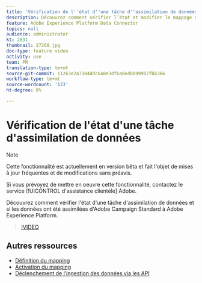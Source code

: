```yaml
---
title: 'Vérification de l''état d''une tâche d''assimilation de données '
description: Découvrez comment vérifier l’état et modifier le mappage des données.
feature: Adobe Experience Platform Data Connector
topics: null
audience: administrator
kt: 2831
thumbnail: 27268.jpg
doc-type: feature video
activity: use
team: PM
translation-type: tm+mt
source-git-commit: 11263e247184ddc6a8e3df6a8ed0899907fbb366
workflow-type: tm+mt
source-wordcount: '123'
ht-degree: 8%

---
```



# Vérification de l&#39;état d&#39;une tâche d&#39;assimilation de données

>[!NOTE]
>
>Cette fonctionnalité est actuellement en version bêta et fait l&#39;objet de mises à jour fréquentes et de modifications sans préavis.
>
>Si vous prévoyez de mettre en oeuvre cette fonctionnalité, contactez le service [!UICONTROL d&#39;assistance clientèle] Adobe.

Découvrez comment vérifier l&#39;état d&#39;une tâche d&#39;assimilation de données et si les données ont été assimilées d&#39;Adobe Campaign Standard à Adobe Experience Platform.

>[!VIDEO](https://video.tv.adobe.com/v/27268?quality=12)

## Autres ressources

* [Définition du mapping](https://docs.adobe.com/content/help/en/campaign-standard/using/administrating/mapping-campaign-and-aep-data/aep-mapping-definition.html)
* [Activation du mapping](https://docs.adobe.com/content/help/en/campaign-standard/using/administrating/mapping-campaign-and-aep-data/aep-mapping-activation.html)
* [Déclenchement de l’ingestion des données via les API](https://docs.adobe.com/content/help/en/campaign-standard/using/administrating/mapping-campaign-and-aep-data/aep-triggering-data-ingestion.html)
